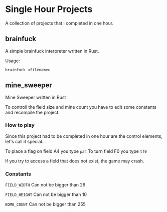 # Single Hour Projects

A collection of projects that I completed in one hour.

## brainfuck 
A simple brainfuck interpreter written in Rust.

Usage:

`brainfuck <filename>`

## mine_sweeper
Mine Sweeper written in Rust

To controll the field size and mine count you have to 
edit some constants and recompile the project.

### How to play
Since this project had to be completed in one hour 
are the control elements, let's call it special...

To place a flag on field A4 you type `pa4`
To turn field F0 you type `tf0`

If you try to access a field that does not exist, the game may crash.

### Constants

`FIELD_WIDTH` Can not be bigger than 26

`FIELD_HEIGHT` Can not be bigger than 10

`BOMB_COUNT` Can not be bigger than 255